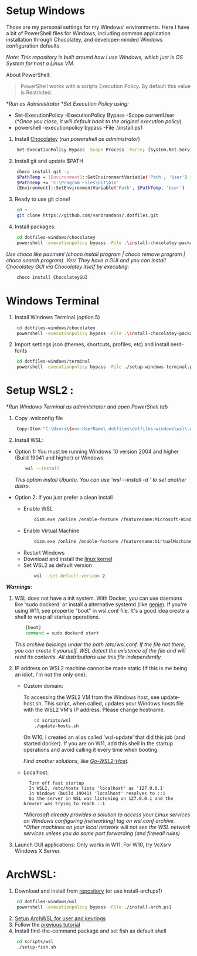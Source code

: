 
# Setup Windows

Those are my personal settings for my Windows' environments. Here I have a bit of PowerShell files for Windows, including common application installation through Chocolatey, and developer-minded Windows configuration defaults.

*Note: This repository is built around how I use Windows, which just is OS System for host a Linux VM.*

About PowerShell:

>PowerShell works with a scripts Execution Policy. By default this value is Restricted. 

**Run as Administrator*
**Set Execution Policy using:*
 - Set-ExecutionPolicy -ExecutionPolicy Bypass -Scope currentUser
  (**Once you close, it will default back to the original execution policy*)
-  powershell -executionpolicy bypass -File .\install.ps1


1. Install [Chocolatey](https://chocolatey.org/install) (*run powershell as administrator*) 
```bash
    Set-ExecutionPolicy Bypass -Scope Process -Force; [System.Net.ServicePointManager]::SecurityProtocol = [System.Net.ServicePointManager]::SecurityProtocol -bor 3072; iex ((New-Object System.Net.WebClient).DownloadString('https://community.chocolatey.org/install.ps1'))
```
2. Install git and update $PATH
```bash
    choco install git -y      
    $PathTemp = [Environment]::GetEnvironmentVariable('Path', 'User') + ';'
    $PathTemp += 'C:\Program Files\Git\bin'
    [Environment]::SetEnvironmentVariable('Path', $PathTemp, 'User')  
```
3. Ready to use git clone! 
```bash
    cd ~
    git clone https://github.com/vanbrandaos/.dotfiles.git
```
4. Install packages:
```bash
    cd dotfiles-windows/chocolatey
    powershell -executionpolicy bypass -File .\install-chocolatey-packages.ps1   
```
*Use choco like pacman! (choco install program | choco remove program | choco search program).*
*Yes! They have a GUI and you can install Chocolatey GUI via Chocolatey itself by executing:*
```bash
    choco install ChocolateyGUI
```

# Windows Terminal

1. Install Windows Terminal (option 5)
```bash
    cd dotfiles-windows/chocolatey
    powershell -executionpolicy bypass -File .\install-chocolatey-packages.ps1
```
2. Import settings.json (themes, shortcuts, profiles, etc) and install nerd-fonts
```bash
    cd dotfiles-windows/terminal
    powershell -executionpolicy bypass -File ./setup-windows-terminal.ps1
```

# Setup WSL2 :
**Run Windows Terminal as administrator and open PowerShell tab*

1. Copy .wslconfig file
```bash
    Copy-Item "C:\Users\$env:UserName\.dotfiles\dotfiles-windows\wsl\.wslconfig" -Destination "C:\Users\$env:UserName\"
```
2. Install WSL:
* Option 1: You must be running Windows 10 version 2004 and higher (Build 19041 and higher) or Windows 
	```bash
	    wsl --install
	```
	*This option install Ubuntu. You can use 'wsl --install -d <Distribution Name>' to set another distro.*

* Option 2: If you just prefer a clean install
	- Enable WSL
		```bash
		    dism.exe /online /enable-feature /featurename:Microsoft-Windows-Subsystem-Linux /all /norestart 
		```
	- Enable Virtual Machine
		```bash
		    dism.exe /online /enable-feature /featurename:VirtualMachinePlatform /all /norestart
		```
	- Restart Windows 
	- Download and install the [linux kernel](https://docs.microsoft.com/en-us/windows/wsl/wsl2-kernel)
	-  Set WSL2 as default version
		```bash
			wsl --set-default-version 2
		```


***Warnings***:

1. WSL does not have a init system. With Docker, you can use daemons like 'sudo dockerd' or install a alternative systemd (like [genie](https://github.com/arkane-systems/genie)). If you're using W11, see propertie "boot" in wsl.conf file. It's a good idea create a shell to wrap all startup operations.
	```bash
		[boot]
		command = sudo dockerd start
	```
	*This archive beloings under the path /etc/wsl.conf. If the file not there, you can create it yourself. WSL detect the existence of the file and will read its contents. All distributions use this file independently.*
2. IP address on WSL2 machine cannot be made static (If this is me being an idiot, I'm not the only one):

	- Custom domain:

		To accessing the WSL2 VM from the Windows host, see update-host.sh. This script, when called, updates your Windows hosts file with the WSL2 VM's IP address. Please change hostname.
		```bash
		    cd scripts/wsl
		    ./update-hosts.sh
		```
		On W10, I created an alias called 'wsl-update' that did this job (and started docker). If you are on W11, add this shell in the startup operations and avoid calling it every time when booting.

		*Find another solutions, like [Go-WSL2-Host](https://github.com/shayne/go-wsl2-host).*

	- Localhost:

			Turn off fast startup
			In WSL2, /etc/hosts lists 'localhost' as '127.0.0.1'
			In Windows (build 19041) 'localhost' resolves to ::1
			So the server in WSL was listening on 127.0.0.1 and the browser was trying to reach ::1

		**Microsoft already provides a solution to access your Linux services on Windows configuring [networking] tag on wsl.conf archive.* 
		**Other machines on your local network will not see the WSL network services unless you do some port forwarding (and firewall rules)*
3. Launch GUI applications: Only works in W11. For W10, try VcXsrv Windows X Server. 
  
# ArchWSL:

1. Download and install from [repository](https://github.com/yuk7/ArchWSL) (or use install-arch.ps1)
```bash
    cd dotfiles-windows/wsl
    powershell -executionpolicy bypass -File ./install-arch.ps1    
```
2. [Setup ArchWSL for user and keyrings](https://wsldl-pg.github.io/ArchW-docs/How-to-Setup/) 
3. Follow the [previous tutorial](https://github.com/vanbrandaos/.dotfiles)
4. Install find-the-command package and set fish as default shell
```bash
    cd scripts/wsl
    ./setup-fish.sh
```
